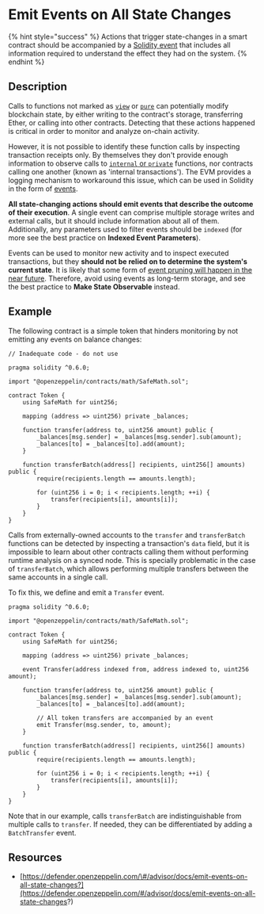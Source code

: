 # Emit Events on All State Changes

{% hint style="success" %}
Actions that trigger state-changes in a smart contract should be accompanied by a [Solidity event](https://solidity.readthedocs.io/en/latest/contracts.html#events) that includes all information required to understand the effect they had on the system.
{% endhint %}

## Description

Calls to functions not marked as [`view`](https://solidity.readthedocs.io/en/latest/contracts.html#view-functions) or [`pure`](https://solidity.readthedocs.io/en/latest/contracts.html#pure-functions) can potentially modify blockchain state, by either writing to the contract's storage, transferring Ether, or calling into other contracts. Detecting that these actions happened is critical in order to monitor and analyze on-chain activity.

However, it is not possible to identify these function calls by inspecting transaction receipts only. By themselves they don't provide enough information to observe calls to [`internal` or `private`](https://solidity.readthedocs.io/en/latest/contracts.html#visibility-and-getters) functions, nor contracts calling one another \(known as 'internal transactions'\). The EVM provides a logging mechanism to workaround this issue, which can be used in Solidity in the form of [events](https://solidity.readthedocs.io/en/latest/contracts.html#events).

**All state-changing actions should emit events that describe the outcome of their execution**. A single event can comprise multiple storage writes and external calls, but it should include information about all of them. Additionally, any parameters used to filter events should be `indexed` \(for more see the best practice on **Indexed Event Parameters**\).

Events can be used to monitor new activity and to inspect executed transactions, but they **should not be relied on to determine the system's current state**. It is likely that some form of [event pruning will happen in the near future](https://gist.github.com/karalabe/60be7bef184c8ec286fc7ee2b35b0b5b#broken-invariants). Therefore, avoid using events as long-term storage, and see the best practice to **Make State Observable** instead.

## Example

The following contract is a simple token that hinders monitoring by not emitting any events on balance changes:

```text
// Inadequate code - do not use

pragma solidity ^0.6.0;

import "@openzeppelin/contracts/math/SafeMath.sol";

contract Token {
    using SafeMath for uint256;

    mapping (address => uint256) private _balances;

    function transfer(address to, uint256 amount) public {
        _balances[msg.sender] = _balances[msg.sender].sub(amount);
        _balances[to] = _balances[to].add(amount);
    }

    function transferBatch(address[] recipients, uint256[] amounts) public {
        require(recipients.length == amounts.length);

        for (uint256 i = 0; i < recipients.length; ++i) {
            transfer(recipients[i], amounts[i]);
        }
    }
}
```

Calls from externally-owned accounts to the `transfer` and `transferBatch` functions can be detected by inspecting a transaction's `data` field, but it is impossible to learn about other contracts calling them without performing runtime analysis on a synced node. This is specially problematic in the case of `transferBatch`, which allows performing multiple transfers between the same accounts in a single call.

To fix this, we define and emit a `Transfer` event.

```text
pragma solidity ^0.6.0;

import "@openzeppelin/contracts/math/SafeMath.sol";

contract Token {
    using SafeMath for uint256;

    mapping (address => uint256) private _balances;

    event Transfer(address indexed from, address indexed to, uint256 amount);

    function transfer(address to, uint256 amount) public {
        _balances[msg.sender] = _balances[msg.sender].sub(amount);
        _balances[to] = _balances[to].add(amount);

        // All token transfers are accompanied by an event
        emit Transfer(msg.sender, to, amount);
    }

    function transferBatch(address[] recipients, uint256[] amounts) public {
        require(recipients.length == amounts.length);

        for (uint256 i = 0; i < recipients.length; ++i) {
            transfer(recipients[i], amounts[i]);
        }
    }
}
```

Note that in our example, calls `transferBatch` are indistinguishable from multiple calls to `transfer`. If needed, they can be differentiated by adding a `BatchTransfer` event.

## Resources

* [https://defender.openzeppelin.com/\#/advisor/docs/emit-events-on-all-state-changes?](https://defender.openzeppelin.com/#/advisor/docs/emit-events-on-all-state-changes?)

